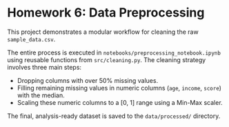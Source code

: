 # Homework 6: Data Preprocessing

This project demonstrates a modular workflow for cleaning the raw `sample_data.csv`.

The entire process is executed in `notebooks/preprocessing_notebook.ipynb` using reusable functions from `src/cleaning.py`. The cleaning strategy involves three main steps:

-   Dropping columns with over 50% missing values.
-   Filling remaining missing values in numeric columns (`age`, `income`, `score`) with the median.
-   Scaling these numeric columns to a [0, 1] range using a Min-Max scaler.

The final, analysis-ready dataset is saved to the `data/processed/` directory.